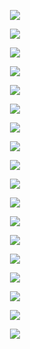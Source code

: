 <p align="center"> <img src= all_figs/DLGN(n_h_l=5,n_n=128,Run=1,Epoch=00000,step=000,Le.png /> </p>
<p align="center"> <img src= all_figs/DLGN(n_h_l=5,n_n=128,Run=1,Epoch=00001,step=1124,L.png /> </p>
<p align="center"> <img src= all_figs/DLGN(n_h_l=5,n_n=128,Run=1,Epoch=00001,step=1686,L.png /> </p>
<p align="center"> <img src= all_figs/DLGN(n_h_l=5,n_n=128,Run=1,Epoch=00001,step=562,Le.png /> </p>
<p align="center"> <img src= all_figs/DLGN(n_h_l=5,n_n=128,Run=1,Epoch=00010,step=1875,L.png /> </p>
<p align="center"> <img src= all_figs/DLGN(n_h_l=5,n_n=128,Run=1,Epoch=00020,step=1875,L.png /> </p>
<p align="center"> <img src= all_figs/DLGN(n_h_l=5,n_n=128,Run=2,Epoch=00000,step=000,Le.png /> </p>
<p align="center"> <img src= all_figs/DLGN(n_h_l=5,n_n=128,Run=2,Epoch=00001,step=1124,L.png /> </p>
<p align="center"> <img src= all_figs/DLGN(n_h_l=5,n_n=128,Run=2,Epoch=00001,step=1686,L.png /> </p>
<p align="center"> <img src= all_figs/DLGN(n_h_l=5,n_n=128,Run=2,Epoch=00001,step=562,Le.png /> </p>
<p align="center"> <img src= all_figs/DLGN(n_h_l=5,n_n=128,Run=2,Epoch=00010,step=1875,L.png /> </p>
<p align="center"> <img src= all_figs/DLGN(n_h_l=5,n_n=128,Run=2,Epoch=00020,step=1875,L.png /> </p>
<p align="center"> <img src= all_figs/DLGN(n_h_l=5,n_n=128,Run=3,Epoch=00000,step=000,Le.png /> </p>
<p align="center"> <img src= all_figs/DLGN(n_h_l=5,n_n=128,Run=3,Epoch=00001,step=1124,L.png /> </p>
<p align="center"> <img src= all_figs/DLGN(n_h_l=5,n_n=128,Run=3,Epoch=00001,step=1686,L.png /> </p>
<p align="center"> <img src= all_figs/DLGN(n_h_l=5,n_n=128,Run=3,Epoch=00001,step=562,Le.png /> </p>
<p align="center"> <img src= all_figs/DLGN(n_h_l=5,n_n=128,Run=3,Epoch=00010,step=1875,L.png /> </p>
<p align="center"> <img src= all_figs/DLGN(n_h_l=5,n_n=128,Run=3,Epoch=00020,step=1875,L.png /> </p>
